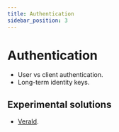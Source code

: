 ```yaml
---
title: Authentication
sidebar_position: 3
---
```


# Authentication

- User vs client authentication.
- Long-term identity keys.

## Experimental solutions

- [VeraId](https://veraid.net).
